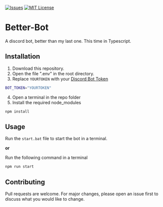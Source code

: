 [![Issues][issues-shield]][issues-url]
[![MIT License][license-shield]][license-url]

# Better-Bot

A discord bot, better than my last one. This time in Typescript.

## Installation

1. Download this repository.
2. Open the file ".env" in the root directory.
3. Replace `YOURTOKEN` with your [Discord Bot Token](https://discord.com/developers/applications)

```bash
BOT_TOKEN="YOURTOKEN"
```

4. Open a terminal in the repo folder
5. Install the required node_modules

```bash
npm install
```

## Usage

Run the `start.bat` file to start the bot in a terminal.

**or**

Run the following command in a terminal
```bash
npm run start
```

## Contributing
Pull requests are welcome. For major changes, please open an issue first to discuss what you would like to change.

[issues-shield]: https://img.shields.io/github/issues/danloe/Botterino.svg?style=for-the-badge
[issues-url]: https://github.com/danloe/Botterino/issues
[license-shield]: https://img.shields.io/github/license/danloe/Botterino.svg?style=for-the-badge
[license-url]: https://github.com/danloe/Botterino/blob/master/LICENSE

